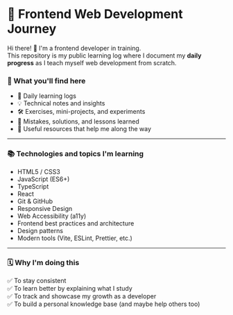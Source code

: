 # 🚀 Frontend Web Development Journey

Hi there! 👋 I'm a frontend developer in training.  
This repository is my public learning log where I document my **daily progress** as I teach myself web development from scratch.

### 🧠 What you'll find here

- 📅 Daily learning logs
- 💡 Technical notes and insights
- 🛠️ Exercises, mini-projects, and experiments
- 🧪 Mistakes, solutions, and lessons learned
- 🔗 Useful resources that help me along the way

---

### 📚 Technologies and topics I'm learning

- HTML5 / CSS3
- JavaScript (ES6+)
- TypeScript
- React
- Git & GitHub
- Responsive Design
- Web Accessibility (a11y)
- Frontend best practices and architecture
- Design patterns
- Modern tools (Vite, ESLint, Prettier, etc.)

---

### 🗓️ Why I'm doing this

✅ To stay consistent  
✅ To learn better by explaining what I study  
✅ To track and showcase my growth as a developer  
✅ To build a personal knowledge base (and maybe help others too)
